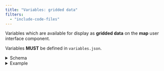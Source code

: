 ```yaml
---
title: "Variables: gridded data"
filters:
  - "include-code-files"
---
```


Variables which are available for display as **gridded data** on the **map** user interface
component.

Variables **MUST** be defined in `variables.json`.

<details>
<summary>Schema</summary>
```{.json include="schema/variablesIndex.json"}
```
</details>

<details>
<summary>Example</summary>
```{.json filename="variables.json (example)" include="example_data/variables.json"}
```
</details>

